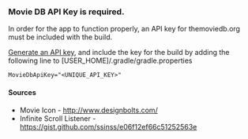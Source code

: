### Movie DB API Key is required.

In order for the app to function properly, an API key for themoviedb.org must be included with the build.

[Generate an API key](https://www.themoviedb.org/account/signup), and include the key for the build by adding the following line to [USER_HOME]/.gradle/gradle.properties

`MovieDbApiKey="<UNIQUE_API_KEY>"`

#### Sources
* Movie Icon - http://www.designbolts.com/
* Infinite Scroll Listener - https://gist.github.com/ssinss/e06f12ef66c51252563e
